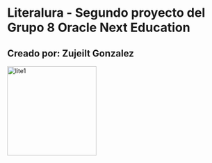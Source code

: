 # Literalura - Segundo proyecto del Grupo 8 Oracle Next Education 
## Creado por: Zujeilt Gonzalez 
 
<img width="205" alt="lite1" src="https://github.com/user-attachments/assets/cb8ab24d-faf3-40b9-a722-97fd1515e9af" />
